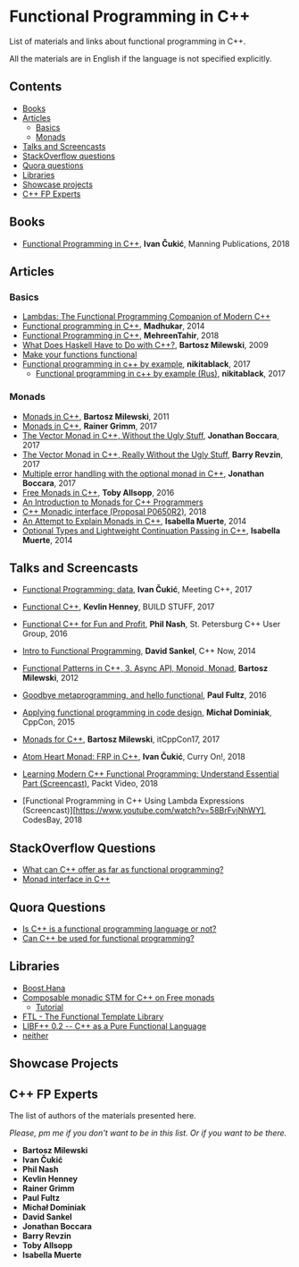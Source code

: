 # Functional Programming in C++

List of materials and links about functional programming in C++.

All the materials are in English if the language is not specified explicitly.

## Contents

- [Books](#books)
- [Articles](#articles)
  * [Basics](#basics)
  * [Monads](#monads)
- [Talks and Screencasts](#talks-and-screencasts)
- [StackOverflow questions](#stackoverflow-questions) 
- [Quora questions](#quora-questions)
- [Libraries](#libraries)
- [Showcase projects](#showcase-projects)
- [C++ FP Experts](#c-fp-experts)

## Books

- [Functional Programming in C++](https://www.manning.com/books/functional-programming-in-c-plus-plus), **Ivan Čukić**, Manning Publications, 2018
  
## Articles

### Basics

- [Lambdas: The Functional Programming Companion of Modern C++](https://medium.com/@DakshHub/lambdas-the-companion-of-modern-c-b7dfd43b5abb)
- [Functional programming in C++](http://blog.madhukaraphatak.com/functional-programming-in-c++/), **Madhukar**, 2014
- [Functional Programming in C++](https://www.codeproject.com/Articles/1267996/Functional-Programming-in-Cplusplus), **MehreenTahir**, 2018
- [What Does Haskell Have to Do with C++?](https://bartoszmilewski.com/2009/10/21/what-does-haskell-have-to-do-with-c/),  **Bartosz Milewski**, 2009
- [Make your functions functional](https://www.fluentcpp.com/2016/11/22/make-your-functions-functional/)
- [Functional programming in c++ by example](https://nikitablack.github.io/2017/03/23/Functional-programming-in-c-by-example.html), **nikitablack**, 2017
  * [Functional programming in c++ by example (Rus)](https://habr.com/post/324518/), **nikitablack**, 2017

### Monads
- [Monads in C++](https://bartoszmilewski.com/2011/07/11/monads-in-c/), **Bartosz Milewski**, 2011
- [Monads in C++](http://www.modernescpp.com/index.php/monads-in-c), **Rainer Grimm**, 2017
- [The Vector Monad in C++, Without the Ugly Stuff](http://www.fluentcpp.com/2017/07/14/the-vector-monad-in-c-without-the-ugly-stuff), **Jonathan Boccara**, 2017
- [The Vector Monad in C++, Really Without the Ugly Stuff](https://medium.com/@barryrevzin/the-vector-monad-in-c-really-without-the-ugly-stuff-3112137db5d7), **Barry Revzin**, 2017
- [Multiple error handling with the optional monad in C++](https://www.fluentcpp.com/2017/07/04/multiple-error-handling-with-the-optional-monad-in-c/), **Jonathan Boccara**, 2017
- [Free Monads in C++](https://toby-allsopp.github.io/2016/10/12/free-monads-in-cpp.html), **Toby Allsopp**, 2016
- [An Introduction to Monads for C++ Programmers](https://www.shellblade.net/monad.html)
- [C++ Monadic interface (Proposal P0650R2)](http://www.open-std.org/jtc1/sc22/wg21/docs/papers/2018/p0650r2.pdf), 2018
- [An Attempt to Explain Monads in C++](https://izzys.casa/posts/an-attempt-to-explain-monads-in-cxx.html), **Isabella Muerte**, 2014
- [Optional Types and Lightweight Continuation Passing in C++](https://izzys.casa/posts/optional-types-and-lightweight-continuation-passing-in-cxx.html), **Isabella Muerte**, 2014

## Talks and Screencasts

- [Functional Programming: data](https://www.youtube.com/watch?v=iYipZw4tS-A), **Ivan Čukić**, Meeting C++, 2017
- [Functional C++](https://www.youtube.com/watch?v=CIg6eyJv4dk&t=169s), **Kevlin Henney**, BUILD STUFF, 2017
- [Functional C++ for Fun and Profit](https://www.youtube.com/watch?v=YgcUuYCCV14), **Phil Nash**, St. Petersburg C++ User Group, 2016
- [Intro to Functional Programming](https://www.youtube.com/watch?v=uHFUpFhWGJs), **David Sankel**, C++ Now, 2014
- [Functional Patterns in C++, 3. Async API, Monoid, Monad](https://www.youtube.com/watch?v=ozN6XxsAF84), **Bartosz Milewski**, 2012
- [Goodbye metaprogramming, and hello functional](https://www.youtube.com/watch?v=fH2WBvI8dbk), **Paul Fultz**, 2016
- [Applying functional programming in code design](https://www.youtube.com/watch?v=-ROXIG4raiA), **Michał Dominiak**, CppCon, 2015
- [Monads for C++](https://www.youtube.com/watch?v=vkcxgagQ4bM), **Bartosz Milewski**, itCppCon17, 2017
- [Atom Heart Monad: FRP in C++](https://www.youtube.com/watch?v=_Ji1HyZxXvo), **Ivan Čukić**, Curry On!, 2018


- [Learning Modern C++ Functional Programming: Understand Essential Part (Screencast)](https://www.youtube.com/watch?v=W1IMyrqeqM4), Packt Video, 2018
- [Functional Programming in C++ Using Lambda Expressions (Screencast)][https://www.youtube.com/watch?v=58BrFvjNhWY], CodesBay, 2018

## StackOverflow Questions

- [What can C++ offer as far as functional programming?](https://stackoverflow.com/questions/21471836/what-can-c-offer-as-far-as-functional-programming)
- [Monad interface in C++](https://stackoverflow.com/questions/39725190/monad-interface-in-c)

## Quora Questions

- [Is C++ is a functional programming language or not?](https://www.quora.com/Is-C++-is-a-functional-programming-language-or-not)
- [Can C++ be used for functional programming?](https://www.quora.com/Can-C++-be-used-for-functional-programming)

## Libraries

- [Boost.Hana](https://boostorg.github.io/hana)
- [Composable monadic STM for C++ on Free monads](https://github.com/graninas/cpp_stm_free)
  * [Tutorial](https://gist.github.com/graninas/c7e0a603f3a22c7e85daa4599bf92525)
- [FTL - The Functional Template Library](https://github.com/beark/ftl)
- [LIBF++ 0.2 -- C++ as a Pure Functional Language](https://github.com/GJDuck/libf)
- [neither](https://github.com/loopperfect/neither)

## Showcase Projects

## C++ FP Experts

The list of authors of the materials presented here.

_Please, pm me if you don't want to be in this list. Or if you want to be there._

- **Bartosz Milewski**
- **Ivan Čukić**
- **Phil Nash**
- **Kevlin Henney**
- **Rainer Grimm**
- **Paul Fultz**
- **Michał Dominiak**
- **David Sankel**
- **Jonathan Boccara**
- **Barry Revzin**
- **Toby Allsopp**
- **Isabella Muerte**
